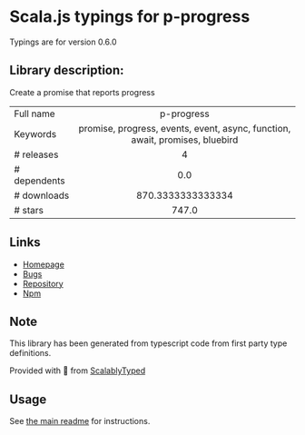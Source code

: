 
# Scala.js typings for p-progress

Typings are for version 0.6.0

## Library description:
Create a promise that reports progress

|                    |                 |
| ------------------ | :-------------: |
| Full name          | p-progress |
| Keywords           | promise, progress, events, event, async, function, await, promises, bluebird |
| # releases         | 4 |
| # dependents       | 0.0 |
| # downloads        | 870.3333333333334 |
| # stars            | 747.0 |

## Links
- [Homepage](https://github.com/sindresorhus/p-progress#readme)
- [Bugs](https://github.com/sindresorhus/p-progress/issues)
- [Repository](https://github.com/sindresorhus/p-progress)
- [Npm](https://www.npmjs.com/package/p-progress)
    


## Note
This library has been generated from typescript code from first party type definitions.

Provided with :purple_heart: from [ScalablyTyped](https://github.com/oyvindberg/ScalablyTyped)

## Usage
See [the main readme](../../readme.md) for instructions.


